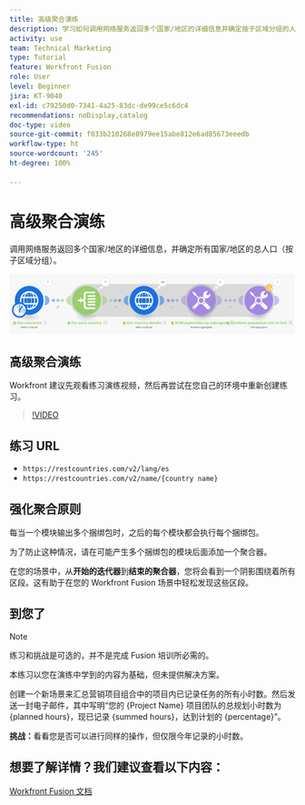 ```yaml
---
title: 高级聚合演练
description: 学习如何调用网络服务返回多个国家/地区的详细信息并确定按子区域分组的人口，一切尽在  [!DNL Adobe Workfront Fusion]。
activity: use
team: Technical Marketing
type: Tutorial
feature: Workfront Fusion
role: User
level: Beginner
jira: KT-9040
exl-id: c79250d0-7341-4a25-83dc-de99ce5c6dc4
recommendations: noDisplay,catalog
doc-type: video
source-git-commit: f033b210268e8979ee15abe812e6ad85673eeedb
workflow-type: ht
source-wordcount: '245'
ht-degree: 100%

---
```


# 高级聚合演练

调用网络服务返回多个国家/地区的详细信息，并确定所有国家/地区的总人口（按子区域分组）。

![Fusion 场景的图像](assets/iteration-and-aggregation-3.png)

## 高级聚合演练

Workfront 建议先观看练习演练视频，然后再尝试在您自己的环境中重新创建练习。

>[!VIDEO](https://video.tv.adobe.com/v/335281/?quality=12&learn=on)

## 练习 URL

* `https://restcountries.com/v2/lang/es`
* `https://restcountries.com/v2/name/{country name}`



## 强化聚合原则

每当一个模块输出多个捆绑包时，之后的每个模块都会执行每个捆绑包。

为了防止这种情况，请在可能产生多个捆绑包的模块后面添加一个聚合器。

在您的场景中，从&#x200B;**开始的迭代器**&#x200B;到&#x200B;**结束的聚合器**，您将会看到一个阴影围绕着所有区段。这有助于在您的 Workfront Fusion 场景中轻松发现这些区段。

## 到您了

>[!NOTE]
>
>练习和挑战是可选的，并不是完成 Fusion 培训所必需的。

本练习以您在演练中学到的内容为基础，但未提供解决方案。

创建一个新场景来汇总营销项目组合中的项目内已记录任务的所有小时数。然后发送一封电子邮件，其中写明“您的 {Project Name} 项目团队的总规划小时数为 {planned hours}，现已记录 {summed hours}，达到计划的 {percentage}”。

**挑战：**&#x200B;看看您是否可以进行同样的操作，但仅限今年记录的小时数。

## 想要了解详情？我们建议查看以下内容：

[Workfront Fusion 文档](https://experienceleague.adobe.com/docs/workfront/using/adobe-workfront-fusion/workfront-fusion-2.html?lang=zh-Hans)
